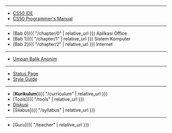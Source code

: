 ***

* [CS50 IDE](https://ide.cs50.io/)
* [CS50 Programmer's Manual](https://man.cs50.io/)

***

* [Bab 0]({{ "/chapter/0" | relative_url }}) Aplikasi Office
* [Bab 1]({{ "/chapter/1" | relative_url }}) Sistem Komputer
* [Bab 2]({{ "/chapter/2" | relative_url }}) Internet

***

* [Umpan Balik Anonim](https://forms.office.com/Pages/ResponsePage.aspx?id=rpWcgyYIwUuGwNlfzvGeZWTfBJURPIpInBqOk7f3y9xUMUk1SFNVMk0xVTdVUUUxUFNDNFk4RTNUTyQlQCN0PWcu)

***

* [Status Page](https://cs50.statuspage.io/)
* [Style Guide](https://cs50.readthedocs.io/style/c/)

***

* [**Kurikulum**]({{ "/curriculum" | relative_url }})
* [Tools]({{ "/tools" | relative_url }})
* [Diskusi](https://www.facebook.com/groups/informatika.sma)
* [Silabus]({{ "/syllabus" | relative_url }})

***

* [Guru]({{ "/teacher" | relative_url }})
